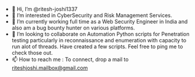 - 👋 Hi, I’m @ritesh-joshi1337
- 👀 I’m interested in CyberSecurity and Risk Management Services.
- 🌱 I’m currently working full time as a Web Security Engineer in India and also am a bug bounty hunter on various platforms.
- 💞️ I’m looking to collaborate on Automation Python scripts for Penetration testing particularly in reconnaissance and enumeration with capacity to run alot of threads. Have created a few scripts. Feel free to ping me to check those out. 
- 📫 How to reach me : To connect, drop a mail to riteshjoshi.mailbox@gmail.com 

<!---
ritesh-joshi1337/ritesh-joshi1337 is a ✨ special ✨ repository because its `README.md` (this file) appears on your GitHub profile.
You can click the Preview link to take a look at your changes.
--->
